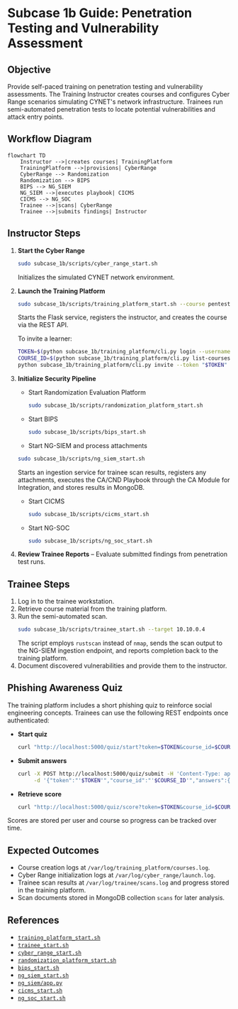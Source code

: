# Subcase 1b Guide: Penetration Testing and Vulnerability Assessment

## Objective
Provide self-paced training on penetration testing and vulnerability assessments. The Training Instructor creates courses and configures Cyber Range scenarios simulating CYNET's network infrastructure. Trainees run semi-automated penetration tests to locate potential vulnerabilities and attack entry points.

## Workflow Diagram

```mermaid
flowchart TD
    Instructor -->|creates courses| TrainingPlatform
    TrainingPlatform -->|provisions| CyberRange
    CyberRange --> Randomization
    Randomization --> BIPS
    BIPS --> NG_SIEM
    NG_SIEM -->|executes playbook| CICMS
    CICMS --> NG_SOC
    Trainee -->|scans| CyberRange
    Trainee -->|submits findings| Instructor
```

## Instructor Steps

1. **Start the Cyber Range**
   ```bash
   sudo subcase_1b/scripts/cyber_range_start.sh
   ```
   Initializes the simulated CYNET network environment.
2. **Launch the Training Platform**
   ```bash
   sudo subcase_1b/scripts/training_platform_start.sh --course pentest-101
   ```
   Starts the Flask service, registers the instructor, and creates the course via the REST API.

   To invite a learner:
   ```bash
   TOKEN=$(python subcase_1b/training_platform/cli.py login --username instructor --password changeme)
   COURSE_ID=$(python subcase_1b/training_platform/cli.py list-courses --token "$TOKEN" | python -c 'import sys,json; d=json.load(sys.stdin); print(next(iter(d.keys())))')
   python subcase_1b/training_platform/cli.py invite --token "$TOKEN" --course-id "$COURSE_ID" --email learner@example.com
   ```
3. **Initialize Security Pipeline**
   - Start Randomization Evaluation Platform
     ```bash
     sudo subcase_1b/scripts/randomization_platform_start.sh
     ```
   - Start BIPS
     ```bash
     sudo subcase_1b/scripts/bips_start.sh
     ```
   - Start NG-SIEM and process attachments
    ```bash
    sudo subcase_1b/scripts/ng_siem_start.sh
    ```
    Starts an ingestion service for trainee scan results, registers any attachments,
    executes the CA/CND Playbook through the CA Module for Integration, and stores results in MongoDB.
   - Start CICMS
     ```bash
     sudo subcase_1b/scripts/cicms_start.sh
     ```
   - Start NG-SOC
     ```bash
     sudo subcase_1b/scripts/ng_soc_start.sh
     ```
4. **Review Trainee Reports** – Evaluate submitted findings from penetration test runs.

## Trainee Steps

1. Log in to the trainee workstation.
2. Retrieve course material from the training platform.
3. Run the semi-automated scan.
   ```bash
   sudo subcase_1b/scripts/trainee_start.sh --target 10.10.0.4
   ```
   The script employs `rustscan` instead of `nmap`, sends the scan output to the NG-SIEM ingestion endpoint, and reports completion back to the training platform.
4. Document discovered vulnerabilities and provide them to the instructor.

## Phishing Awareness Quiz

The training platform includes a short phishing quiz to reinforce social engineering concepts. Trainees can use the following REST endpoints once authenticated:

- **Start quiz**
  ```bash
  curl "http://localhost:5000/quiz/start?token=$TOKEN&course_id=$COURSE_ID"
  ```
- **Submit answers**
  ```bash
  curl -X POST http://localhost:5000/quiz/submit -H 'Content-Type: application/json' \
       -d '{"token":"'$TOKEN'","course_id":"'$COURSE_ID'","answers":{"q1":0,"q2":1}}'
  ```
- **Retrieve score**
  ```bash
  curl "http://localhost:5000/quiz/score?token=$TOKEN&course_id=$COURSE_ID"
  ```

Scores are stored per user and course so progress can be tracked over time.

## Expected Outcomes

- Course creation logs at `/var/log/training_platform/courses.log`.
- Cyber Range initialization logs at `/var/log/cyber_range/launch.log`.
- Trainee scan results at `/var/log/trainee/scans.log` and progress stored in the training platform.
- Scan documents stored in MongoDB collection `scans` for later analysis.

## References

- [`training_platform_start.sh`](../subcase_1b/scripts/training_platform_start.sh)
- [`trainee_start.sh`](../subcase_1b/scripts/trainee_start.sh)
- [`cyber_range_start.sh`](../subcase_1b/scripts/cyber_range_start.sh)
- [`randomization_platform_start.sh`](../subcase_1b/scripts/randomization_platform_start.sh)
- [`bips_start.sh`](../subcase_1b/scripts/bips_start.sh)
- [`ng_siem_start.sh`](../subcase_1b/scripts/ng_siem_start.sh)
- [`ng_siem/app.py`](../subcase_1b/ng_siem/app.py)
- [`cicms_start.sh`](../subcase_1b/scripts/cicms_start.sh)
- [`ng_soc_start.sh`](../subcase_1b/scripts/ng_soc_start.sh)
